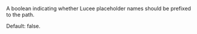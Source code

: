A boolean indicating whether Lucee placeholder names should be prefixed to the path.

Default: false.

